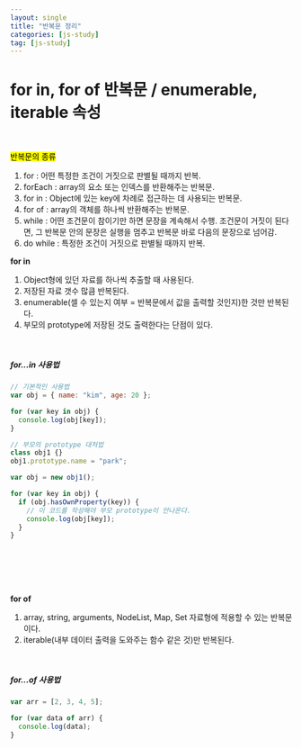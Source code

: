 ```yaml
---
layout: single
title: "반복문 정리"
categories: [js-study]
tag: [js-study]
---
```


# for in, for of 반복문 / enumerable, iterable 속성

<br>

<mark>반복문의 종류</mark>

1. for : 어떤 특정한 조건이 거짓으로 판별될 때까지 반복.
2. forEach : array의 요소 또는 인덱스를 반환해주는 반복문.
3. for in : Object에 있는 key에 차례로 접근하는 데 사용되는 반복문.
4. for of : array의 객체를 하나씩 반환해주는 반복문.
5. while : 어떤 조건문이 참이기만 하면 문장을 계속해서 수행. 조건문이 거짓이 된다면, 그 반복문 안의 문장은 실행을 멈추고 반복문 바로 다음의 문장으로 넘어감.
6. do while : 특정한 조건이 거짓으로 판별될 때까지 반복.

**for in**

1. Object형에 있던 자료를 하나씩 추출할 때 사용된다.
2. 저장된 자료 갯수 많큼 반복된다.
3. enumerable(셀 수 있는지 여부 = 반복문에서 값을 출력할 것인지)한 것만 반복된다.
4. 부모의 prototype에 저장된 것도 출력한다는 단점이 있다.

<br>
<h5>for...in 사용법</h5>

```js
// 기본적인 사용법
var obj = { name: "kim", age: 20 };

for (var key in obj) {
  console.log(obj[key]);
}

// 부모의 prototype 대처법
class obj1 {}
obj1.prototype.name = "park";

var obj = new obj1();

for (var key in obj) {
  if (obj.hasOwnProperty(key)) {
    // 이 코드를 작성해야 부모 prototype이 안나온다.
    console.log(obj[key]);
  }
}
```

<br><br><br><br>

**for of**

1. array, string, arguments, NodeList, Map, Set 자료형에 적용할 수 있는 반복문이다.
2. iterable(내부 데이터 출력을 도와주는 함수 같은 것)만 반복된다.

<br>
<h5>for...of 사용법</h5>

```js
var arr = [2, 3, 4, 5];

for (var data of arr) {
  console.log(data);
}
```
